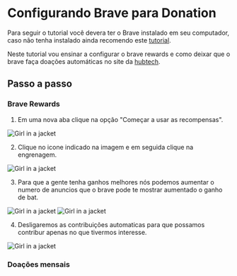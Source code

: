 # Configurando Brave para Donation

Para seguir o tutorial você devera ter o Brave instalado em seu computador, caso não tenha instalado ainda recomendo este [tutorial](https://canaltech.com.br/navegadores/como-instalar-usar-brave/).

Neste tutorial vou ensinar a configurar o brave rewards e como deixar que o brave faça doações automáticas no site da [hubtech](https://ahub.tech). 

## Passo a passo

### Brave Rewards

1. Em uma nova aba clique na opção "Começar a usar as recompensas".
<img src="https://user-images.githubusercontent.com/69317792/152598591-72faa472-ca9d-4443-82a1-364b8717f30c.png" alt="Girl in a jacket">

2. Clique no icone indicado na imagem e em seguida clique na engrenagem.
<img src="https://user-images.githubusercontent.com/69317792/152599342-9d792865-0730-45c9-be0a-e97be9aa90fe.png" alt="Girl in a jacket">

3. Para que a gente tenha ganhos melhores nós podemos aumentar o numero de anuncios que o brave pode te mostrar aumentado o ganho de bat.

<img src="https://user-images.githubusercontent.com/69317792/152599624-a3353b1f-0f5e-421b-8bb1-9e6f7a76db2e.png" alt="Girl in a jacket">
<img src="https://user-images.githubusercontent.com/69317792/152599644-53a78486-20c0-42ef-8421-285172b99d8b.png" alt="Girl in a jacket">

4. Desligaremos as contribuições automaticas para que possamos contribur apenas no que tivermos interesse.

<img src="https://user-images.githubusercontent.com/69317792/152599808-35731c35-91c4-4660-8453-f6ccdf7262ea.png" alt="Girl in a jacket">

### Doações mensais

